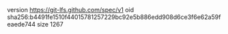 version https://git-lfs.github.com/spec/v1
oid sha256:b4491fe1510f44015781257229bc92e5b886edd908d6ce3f6e62a59feaede744
size 1267
